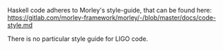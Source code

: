 <!--
 - SPDX-FileCopyrightText: 2020 tqtezos
 -
 - SPDX-License-Identifier: MIT
 -->

Haskell code adheres to Morley's style-guide, that can be found here:
https://gitlab.com/morley-framework/morley/-/blob/master/docs/code-style.md

There is no particular style guide for LIGO code.
